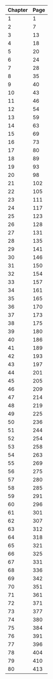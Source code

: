 | Chapter | Page |
|---------|------|
|       1 |    1 |
|       2 |    7 |
|       3 |   13 |
|       4 |   18 |
|       5 |   20 |
|       6 |   24 |
|       7 |   28 |
|       8 |   35 |
|       9 |   40 |
|      10 |   43 |
|      11 |   46 |
|      12 |   54 |
|      13 |   59 |
|      14 |   63 |
|      15 |   69 |
|      16 |   73 |
|      17 |   80 |
|      18 |   89 |
|      19 |   93 |
|      20 |   98 |
|      21 |  102 |
|      22 |  105 |
|      23 |  111 |
|      24 |  117 |
|      25 |  123 |
|      26 |  128 |
|      27 |  131 |
|      28 |  135 |
|      29 |  141 |
|      30 |  146 |
|      31 |  150 |
|      32 |  154 |
|      33 |  157 |
|      34 |  161 |
|      35 |  165 |
|      36 |  170 |
|      37 |  173 |
|      38 |  175 |
|      39 |  180 |
|      40 |  186 |
|      41 |  189 |
|      42 |  193 |
|      43 |  197 |
|      44 |  201 |
|      45 |  205 |
|      46 |  209 |
|      47 |  214 |
|      48 |  219 |
|      49 |  225 |
|      50 |  236 |
|      51 |  244 |
|      52 |  254 |
|      53 |  258 |
|      54 |  263 |
|      55 |  269 |
|      56 |  275 |
|      57 |  280 |
|      58 |  285 |
|      59 |  291 |
|      60 |  296 |
|      61 |  301 |
|      62 |  307 |
|      63 |  312 |
|      64 |  318 |
|      65 |  321 |
|      66 |  325 |
|      67 |  331 |
|      68 |  336 |
|      69 |  342 |
|      70 |  351 |
|      71 |  361 |
|      72 |  371 |
|      73 |  377 |
|      74 |  380 |
|      75 |  384 |
|      76 |  391 |
|      77 |  396 |
|      78 |  404 |
|      79 |  410 |
|      80 |  413 |
